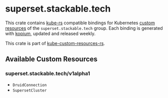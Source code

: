 <!--
SPDX-FileCopyrightText: The kube-custom-resources-rs Authors
SPDX-License-Identifier: 0BSD
 -->

# superset.stackable.tech

This crate contains [kube-rs](https://kube.rs/) compatible bindings for Kubernetes [custom resources](https://kubernetes.io/docs/tasks/extend-kubernetes/custom-resources/custom-resource-definitions/) of the `superset.stackable.tech` group. Each binding is generated with [kopium](https://github.com/kube-rs/kopium), updated and released weekly.

This crate is part of [kube-custom-resources-rs](https://github.com/metio/kube-custom-resources-rs).

## Available Custom Resources

### superset.stackable.tech/v1alpha1
- `DruidConnection`
- `SupersetCluster`
